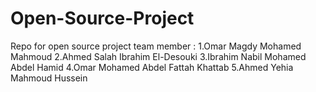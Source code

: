 # Open-Source-Project
Repo for open source project team member : 1.Omar Magdy Mohamed Mahmoud 2.Ahmed Salah Ibrahim El-Desouki 3.Ibrahim Nabil Mohamed Abdel Hamid 4.Omar Mohamed Abdel Fattah Khattab 5.Ahmed Yehia Mahmoud Hussein

